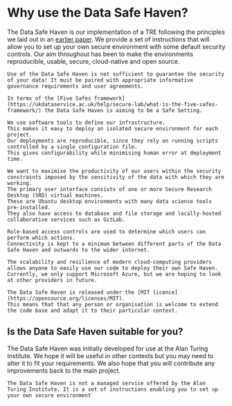 # Why use the Data Safe Haven?

The Data Safe Haven is our implementation of a TRE following the principles we laid out in an [earlier paper](https://arxiv.org/abs/1908.08737).
We provide a set of instructions that will allow you to set up your own secure environment with some default security controls.
Our aim throughout has been to make the environments reproducible, usable, secure, cloud-native and open source.

```{caution}
Use of the Data Safe Haven is not sufficient to guarantee the security of your data! It must be paired with appropriate informative governance requirements and user agreements.
```

```{tip}
In terms of the [Five Safes framework](https://ukdataservice.ac.uk/help/secure-lab/what-is-the-five-safes-framework/) the Data Safe Haven is aiming to be a Safe Setting.
```

```{admonition} Reproducible
We use software tools to define our infrastructure.
This makes it easy to deploy an isolated secure environment for each project.
Our deployments are reproducible, since they rely on running scripts controlled by a single configuration file.
This gives configurability while minimising human error at deployment time.
```

```{admonition} Usable
We want to maximise the productivity of our users within the security constraints imposed by the sensitivity of the data with which they are working.
The primary user interface consists of one or more Secure Research Desktop (SRD) virtual machines.
These are Ubuntu desktop environments with many data science tools pre-installed.
They also have access to database and file storage and locally-hosted collaborative services such as GitLab.
```

```{admonition} Secure
Role-based access controls are used to determine which users can perform which actions.
Connectivity is kept to a minimum between different parts of the Data Safe Haven and outwards to the wider internet.
```

```{admonition} Cloud-native
The scalability and resilience of modern cloud-computing providers allows anyone to easily use our code to deploy their own Safe Haven.
Currently, we only support Microsoft Azure, but we are hoping to look at other providers in future.
```

```{admonition} Open source
The Data Safe Haven is released under the [MIT licence](https://opensource.org/licenses/MIT).
This means that that any person or organisation is welcome to extend the code base and adapt it to their particular context.
```

## Is the Data Safe Haven suitable for you?

The Data Safe Haven was initially developed for use at the Alan Turing Institute.
We hope it will be useful in other contexts but you may need to alter it to fit your requirements.
We also hope that you will contribute any improvements back to the main project.

```{warning}
The Data Safe Haven is not a managed service offered by the Alan Turing Institute. It is a set of instructions enabling you to set up your own secure environment
```